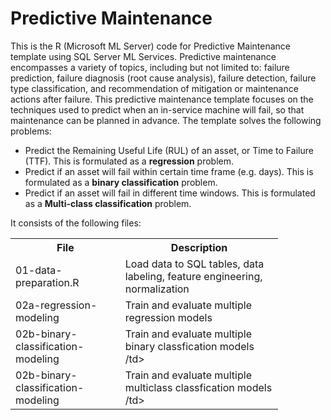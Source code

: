 # Predictive Maintenance
This is the R (Microsoft ML Server) code for Predictive Maintenance template using SQL Server ML Services. 
Predictive maintenance encompasses a variety of topics, including but not limited to: failure prediction, failure diagnosis (root cause analysis), failure detection, failure type classification, and recommendation of mitigation or maintenance actions after failure. This predictive maintenance template focuses on the techniques used to predict when an in-service machine will fail, so that maintenance can be planned in advance.
The template solves the following problems:

- Predict the Remaining Useful Life (RUL) of an asset, or Time to Failure (TTF). This is formulated as a **regression** problem.  
- Predict if an asset will fail within certain time frame (e.g. days). This is formulated as a **binary classification** problem. 
- Predict if an asset will fail in different time windows. This is formulated as a **Multi-class classification** problem. 

It consists of the following files:

<table style="width:85%">
  <tr>
    <th>File</th>
    <th>Description</th>
  </tr>
  <tr>
    <td>01-data-preparation.R</td>
    <td>Load data to SQL tables, data labeling, feature engineering, normalization</td>
  </tr>
  <tr>
    <td>02a-regression-modeling</td>
    <td>Train and evaluate multiple regression models</td>
  </tr>
  <tr>
    <td>02b-binary-classification-modeling</td>
    <td>Train and evaluate multiple binary classfication models /td>
  </tr>
  <tr>
    <td>02b-binary-classification-modeling</td>
    <td>Train and evaluate multiple multiclass classfication models /td>
  </tr>
</table> 